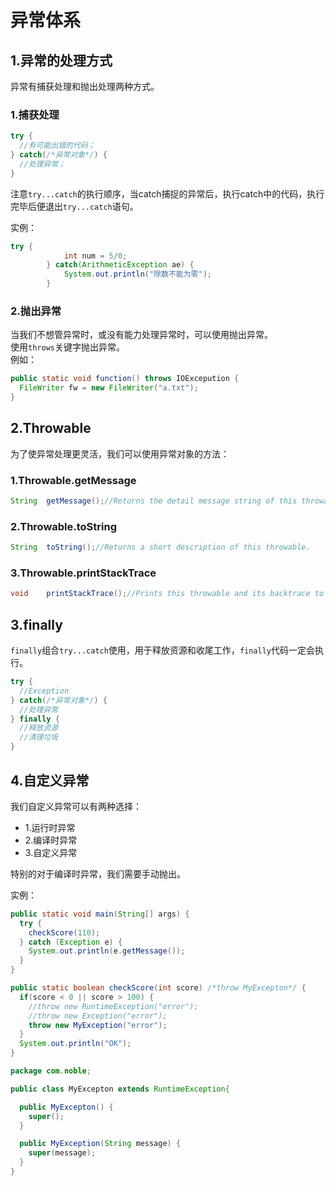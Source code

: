 # 异常体系

## 1.异常的处理方式
异常有捕获处理和抛出处理两种方式。<br>

### 1.捕获处理
```java
try {
  //有可能出错的代码；
} catch(/*异常对象*/) {
  //处理异常；
}
```
注意``try...catch``的执行顺序，当catch捕捉的异常后，执行catch中的代码，执行完毕后便退出``try...catch``语句。<br>

实例：<br>
```java
try {
			int num = 5/0;
		} catch(ArithmeticException ae) {
			System.out.println("除数不能为零");
		}
```

### 2.抛出异常
当我们不想管异常时，或没有能力处理异常时，可以使用抛出异常。<br>
使用``throws``关键字抛出异常。<br>
例如：<br>
```java
public static void function() throws IOExcepution {
  FileWriter fw = new FileWriter("a.txt");
}
```

## 2.Throwable
为了使异常处理更灵活，我们可以使用异常对象的方法：<br>

### 1.Throwable.getMessage
```java
String	getMessage();//Returns the detail message string of this throwable.
```

### 2.Throwable.toString
```java
String	toString();//Returns a short description of this throwable.
```

### 3.Throwable.printStackTrace
```java
void	printStackTrace();//Prints this throwable and its backtrace to the standard error stream.
```

## 3.finally
``finally``组合``try...catch``使用，用于释放资源和收尾工作，``finally``代码一定会执行。<br>
```java
try {
  //Exception
} catch(/*异常对象*/) {
  //处理异常
} finally {
  //释放资源
  //清理垃圾
}
```

## 4.自定义异常
我们自定义异常可以有两种选择：<br>
- 1.运行时异常
- 2.编译时异常
- 3.自定义异常

特别的对于编译时异常，我们需要手动抛出。<br>

实例：<br>
```java
public static void main(String[] args) {
  try {
    checkScore(110);
  } catch (Exception e) {
    System.out.println(e.getMessage());
  }
}

public static boolean checkScore(int score) /*throw MyExcepton*/ {
  if(score < 0 || score > 100) {
    //throw new RuntimeException("error");
    //throw new Exception("error");
    throw new MyException("error");
  }
  System.out.println("OK");
}
```

```java
package com.noble;

public class MyExcepton extends RuntimeException{

  public MyExcepton() {
    super();
  }

  public MyException(String message) {
    super(message);
  }
}
```





























#
